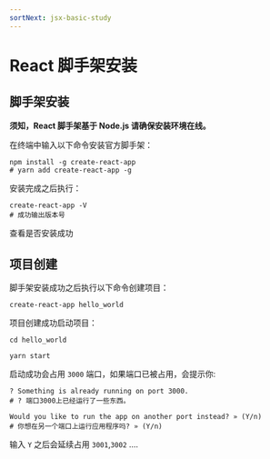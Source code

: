 ```yaml
---
sortNext: jsx-basic-study
---
```


# React 脚手架安装

## 脚手架安装

**须知，React 脚手架基于 Node.js 请确保安装环境在线。**

在终端中输入以下命令安装官方脚手架：

```shell
npm install -g create-react-app
# yarn add create-react-app -g
```

安装完成之后执行：

```shell
create-react-app -V
# 成功输出版本号
```

查看是否安装成功

## 项目创建

脚手架安装成功之后执行以下命令创建项目：

```shell
create-react-app hello_world
```

项目创建成功启动项目：

```shell
cd hello_world

yarn start
```

启动成功会占用 `3000` 端口，如果端口已被占用，会提示你:

```shell
? Something is already running on port 3000.
# ? 端口3000上已经运行了一些东西。

Would you like to run the app on another port instead? » (Y/n)
# 你想在另一个端口上运行应用程序吗? » (Y/n)
```

输入 `Y` 之后会延续占用 `3001`,`3002` ....
